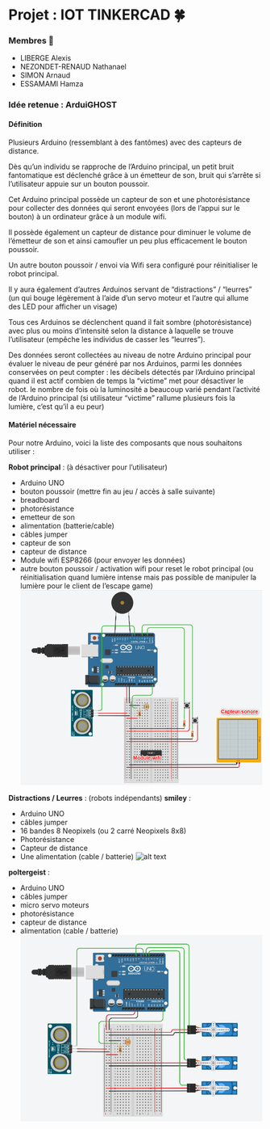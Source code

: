 # **Projet : IOT TINKERCAD** :four_leaf_clover:

### **Membres** :construction_worker:
- LIBERGE Alexis
- NEZONDET-RENAUD Nathanael
- SIMON Arnaud
- ESSAMAMI Hamza

### Idée retenue : ArduiGHOST
#### Définition
Plusieurs Arduino (ressemblant à des fantômes) avec des capteurs de distance. 

Dès qu’un individu se rapproche de l’Arduino principal, un petit bruit fantomatique est déclenché grâce à un émetteur de son, bruit qui s’arrête si l’utilisateur appuie sur un bouton poussoir.

Cet Arduino principal possède un capteur de son et une photorésistance pour collecter des données qui seront envoyées (lors de l’appui sur le bouton) à un ordinateur grâce à un module wifi. 

Il possède également un capteur de distance pour diminuer le volume de l’émetteur de son et ainsi camoufler un peu plus efficacement le bouton poussoir.

Un autre bouton poussoir / envoi via Wifi sera configuré pour réinitialiser le robot principal.

Il y aura également d’autres Arduinos servant de “distractions” / “leurres” (un qui
bouge légèrement à l’aide d’un servo moteur et l’autre qui allume des LED pour afficher un visage) 

Tous ces Arduinos se déclenchent quand il fait sombre (photorésistance) avec plus ou moins d’intensité selon la distance à laquelle se trouve l’utilisateur (empêche les individus de casser les “leurres”).

Des données seront collectées au niveau de notre Arduino principal pour évaluer le niveau de peur généré par nos Arduinos, parmi les données conservées on peut compter : 
 les décibels détectés par l’Arduino principal quand il est actif
combien de temps la “victime” met pour désactiver le robot.
le nombre de fois où la luminosité a beaucoup varié pendant l’activité de l’Arduino principal (si utilisateur “victime” rallume plusieurs fois la lumière, c’est qu’il a eu peur)

#### Matériel nécessaire
Pour notre Arduino, voici la liste des composants que nous souhaitons utiliser : 

**Robot principal** : (à désactiver pour l’utilisateur)
* Arduino UNO
* bouton poussoir (mettre fin au jeu / accès à salle suivante)
* breadboard
* photorésistance
* emetteur de son
* alimentation (batterie/cable)
* câbles jumper
* capteur de son
* capteur de distance
* Module wifi ESP8266 (pour envoyer les données)
* autre bouton poussoir / activation wifi pour reset le robot principal (ou réinitialisation quand lumière intense mais pas possible de manipuler la lumière pour le client de l’escape game)
![alt text](https://github.com/ESSAMAMI/IOT-TINKERCAD/blob/main/img/arduino_principal.png)


**Distractions / Leurres** : (robots indépendants)
**smiley** :
* Arduino UNO
* câbles jumper
* 16 bandes 8 Neopixels (ou 2 carré Neopixels 8x8)
* Photorésistance
* Capteur de distance
* Une alimentation (cable / batterie)
![alt text](https://github.com/ESSAMAMI/IOT-TINKERCAD/blob/main/img/leurre_smiley.png)


**poltergeist** :
* Arduino UNO
* câbles jumper
* micro servo moteurs
* photorésistance
* capteur de distance
* alimentation (cable / batterie)
![alt text](https://github.com/ESSAMAMI/IOT-TINKERCAD/blob/main/img/leurre_poltergeist.png)